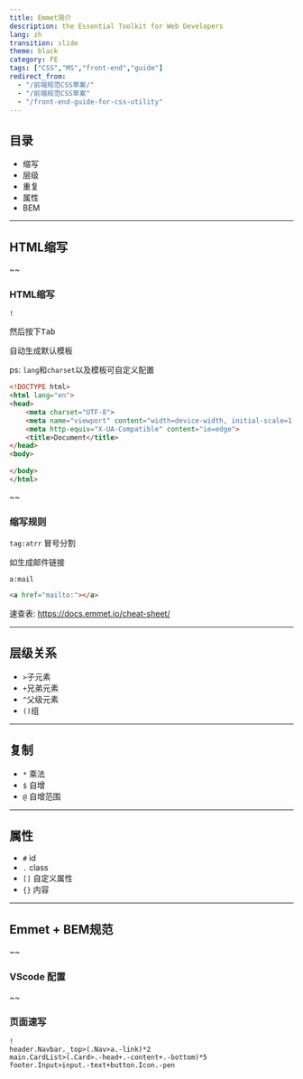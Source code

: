 ```yaml
---
title: Emmet简介
description: the Essential Toolkit for Web Developers
lang: zh
transition: slide
theme: black
category: FE
tags: ["CSS","MS","front-end","guide"]
redirect_from: 
  - "/前端规范CSS草案/"
  - "/前端规范CSS草案"
  - "/front-end-guide-for-css-utility"
---
```


## 目录

* 缩写
* 层级
* 重复
* 属性
* BEM

---------

## HTML缩写

~~

### HTML缩写

```
!
```

然后按下<kbd>Tab</kbd>

自动生成默认模板

ps: `lang`和`charset`以及模板可自定义配置

```html
<!DOCTYPE html>
<html lang="en">
<head>
    <meta charset="UTF-8">
    <meta name="viewport" content="width=device-width, initial-scale=1.0">
    <meta http-equiv="X-UA-Compatible" content="ie=edge">
    <title>Document</title>
</head>
<body>
    
</body>
</html>
```

~~

### 缩写规则

`tag:atrr` 冒号分割

如生成邮件链接
```
a:mail
```

```html
<a href="mailto:"></a>
```

速查表: <https://docs.emmet.io/cheat-sheet/>

-----------------

## 层级关系

* `>`子元素
* `+`兄弟元素
* `^`父级元素
* `()`组

-----------------
## 复制

* `*` 乘法
* `$` 自增
* `@` 自增范围

-----------------
##  属性

* `#` id
* `.` class
* `[]` 自定义属性
* `{}` 内容

--------------

## Emmet + BEM规范

~~

### VScode 配置


~~
### 页面速写

```
!
header.Navbar._top>(.Nav>a.-link)*2
main.CardList>(.Card>.-head+.-content+.-bottom)*5
footer.Input>input.-text+button.Icon.-pen
```

